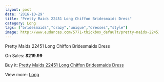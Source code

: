 ```yaml
---
layout: post
date: '2016-10-29'
title: "Pretty Maids 22451 Long Chiffon Bridesmaids Dress"
category: Long
tags: ["bridesmaids","crazy","unique","dresses","style"]
image: http://www.eudances.com/5771-thickbox_default/pretty-maids-22451-long-chiffon-bridesmaids-dress.jpg
---
```

Pretty Maids 22451 Long Chiffon Bridesmaids Dress

On Sales: **$219.99**
<a href="https://www.eudances.com/en/long/2015-pretty-maids-22451-long-chiffon-bridesmaids-dress.html"><amp-img layout="responsive" width="600" height="600" src="//www.eudances.com/5771-thickbox_default/pretty-maids-22451-long-chiffon-bridesmaids-dress.jpg" alt="Pretty Maids 22451 Long Chiffon Bridesmaids Dress 0" /></a>
<a href="https://www.eudances.com/en/long/2015-pretty-maids-22451-long-chiffon-bridesmaids-dress.html"><amp-img layout="responsive" width="600" height="600" src="//www.eudances.com/5772-thickbox_default/pretty-maids-22451-long-chiffon-bridesmaids-dress.jpg" alt="Pretty Maids 22451 Long Chiffon Bridesmaids Dress 1" /></a>

Buy it: [Pretty Maids 22451 Long Chiffon Bridesmaids Dress](https://www.eudances.com/en/long/2015-pretty-maids-22451-long-chiffon-bridesmaids-dress.html "Pretty Maids 22451 Long Chiffon Bridesmaids Dress")

View more: [Long](https://www.eudances.com/en/21-long "Long")